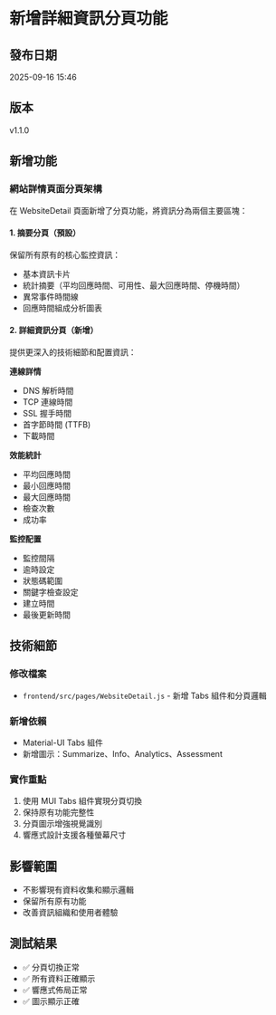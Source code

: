# 新增詳細資訊分頁功能

## 發布日期
2025-09-16 15:46

## 版本
v1.1.0

## 新增功能

### 網站詳情頁面分頁架構
在 WebsiteDetail 頁面新增了分頁功能，將資訊分為兩個主要區塊：

#### 1. 摘要分頁（預設）
保留所有原有的核心監控資訊：
- 基本資訊卡片
- 統計摘要（平均回應時間、可用性、最大回應時間、停機時間）
- 異常事件時間線
- 回應時間組成分析圖表

#### 2. 詳細資訊分頁（新增）
提供更深入的技術細節和配置資訊：

**連線詳情**
- DNS 解析時間
- TCP 連線時間
- SSL 握手時間
- 首字節時間 (TTFB)
- 下載時間

**效能統計**
- 平均回應時間
- 最小回應時間
- 最大回應時間
- 檢查次數
- 成功率

**監控配置**
- 監控間隔
- 逾時設定
- 狀態碼範圍
- 關鍵字檢查設定
- 建立時間
- 最後更新時間

## 技術細節

### 修改檔案
- `frontend/src/pages/WebsiteDetail.js` - 新增 Tabs 組件和分頁邏輯

### 新增依賴
- Material-UI Tabs 組件
- 新增圖示：Summarize、Info、Analytics、Assessment

### 實作重點
1. 使用 MUI Tabs 組件實現分頁切換
2. 保持原有功能完整性
3. 分頁圖示增強視覺識別
4. 響應式設計支援各種螢幕尺寸

## 影響範圍
- 不影響現有資料收集和顯示邏輯
- 保留所有原有功能
- 改善資訊組織和使用者體驗

## 測試結果
- ✅ 分頁切換正常
- ✅ 所有資料正確顯示
- ✅ 響應式佈局正常
- ✅ 圖示顯示正確